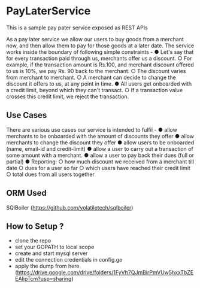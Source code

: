 # PayLaterService

This is a sample pay pater service exposed as REST APIs

As a pay later service we allow our users to buy goods from a merchant now, and then allow
them to pay for those goods at a later date.
The service works inside the boundary of following simple constraints -
● Let's say that for every transaction paid through us, merchants offer us a discount.
○ For example, if the transaction amount is Rs.100, and merchant discount offered
to us is 10%, we pay Rs. 90 back to the merchant.
○ The discount varies from merchant to merchant.
○ A merchant can decide to change the discount it offers to us, at any point in time.
● All users get onboarded with a credit limit, beyond which they can't transact.
○ If a transaction value crosses this credit limit, we reject the transaction.



## Use Cases
There are various use cases our service is intended to fulfil -
● allow merchants to be onboarded with the amount of discounts they offer
● allow merchants to change the discount they offer
● allow users to be onboarded (name, email-id and credit-limit)
● allow a user to carry out a transaction of some amount with a merchant.
● allow a user to pay back their dues (full or partial)
● Reporting:
○ how much discount we received from a merchant till date
○ dues for a user so far
○ which users have reached their credit limit
○ total dues from all users together


## ORM Used
SQlBoiler (https://github.com/volatiletech/sqlboiler)

## How to Setup ?
- clone the repo
- set your GOPATH to local scope
- create and start mysql server
- edit the connection credentials in config.go
- apply the dump from here (https://drive.google.com/drive/folders/1FyVh7QJmBirPmVUw5hxxTbZEEAlipTcm?usp=sharing)



